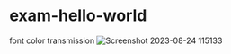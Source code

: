 # exam-hello-world
  font color transmission
![Screenshot 2023-08-24 115133](https://github.com/divyavaland1609/exam-hello-world/assets/142478256/58a87dc8-12eb-483b-b989-4b3ad984a7eb)

